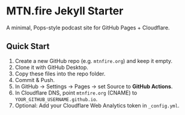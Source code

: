 # MTN.fire Jekyll Starter

A minimal, Pops-style podcast site for GitHub Pages + Cloudflare.

## Quick Start
1. Create a new GitHub repo (e.g. `mtnfire.org`) and keep it empty.
2. Clone it with GitHub Desktop.
3. Copy these files into the repo folder.
4. Commit & Push.
5. In GitHub → Settings → Pages → set Source to **GitHub Actions**.
6. In Cloudflare DNS, point `mtnfire.org` (CNAME) to `YOUR_GITHUB_USERNAME.github.io`.
7. Optional: Add your Cloudflare Web Analytics token in `_config.yml`.
